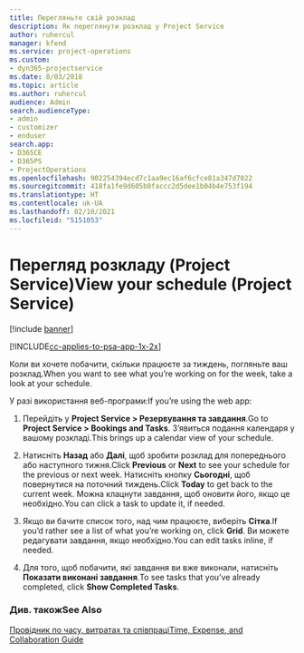 ```yaml
---
title: Перегляньте свій розклад
description: Як переглянути розклад у Project Service
author: ruhercul
manager: kfend
ms.service: project-operations
ms.custom:
- dyn365-projectservice
ms.date: 8/03/2018
ms.topic: article
ms.author: ruhercul
audience: Admin
search.audienceType:
- admin
- customizer
- enduser
search.app:
- D365CE
- D365PS
- ProjectOperations
ms.openlocfilehash: 902254394ecd7c1aa9ec16af6cfce81a347d7022
ms.sourcegitcommit: 418fa1fe9d605b8faccc2d5dee1b04b4e753f194
ms.translationtype: HT
ms.contentlocale: uk-UA
ms.lasthandoff: 02/10/2021
ms.locfileid: "5151053"
---
```

# <a name="view-your-schedule-project-service"></a><span data-ttu-id="53002-103">Перегляд розкладу (Project Service)</span><span class="sxs-lookup"><span data-stu-id="53002-103">View your schedule (Project Service)</span></span>

[!include [banner](../includes/psa-now-project-operations.md)]

[!INCLUDE[cc-applies-to-psa-app-1x-2x](../includes/cc-applies-to-psa-app-1x-2x.md)]

<span data-ttu-id="53002-104">Коли ви хочете побачити, скільки працюєте за тиждень, погляньте ваш розклад.</span><span class="sxs-lookup"><span data-stu-id="53002-104">When you want to see what you’re working on for the week, take a look at your schedule.</span></span>  
  
 <span data-ttu-id="53002-105">У разі використання веб-програми:</span><span class="sxs-lookup"><span data-stu-id="53002-105">If you’re using the web app:</span></span>  
  
1.  <span data-ttu-id="53002-106">Перейдіть у **Project Service > Резервування та завдання**.</span><span class="sxs-lookup"><span data-stu-id="53002-106">Go to **Project Service > Bookings and Tasks**.</span></span> <span data-ttu-id="53002-107">З’явиться подання календаря у вашому розкладі.</span><span class="sxs-lookup"><span data-stu-id="53002-107">This brings up a calendar view of your schedule.</span></span>  
  
2.  <span data-ttu-id="53002-108">Натисніть **Назад** або **Далі**, щоб зробити розклад для попереднього або наступного тижня.</span><span class="sxs-lookup"><span data-stu-id="53002-108">Click **Previous** or **Next** to see your schedule for the previous or next week.</span></span> <span data-ttu-id="53002-109">Натисніть кнопку **Сьогодні**, щоб повернутися на поточний тиждень.</span><span class="sxs-lookup"><span data-stu-id="53002-109">Click **Today** to get back to the current week.</span></span> <span data-ttu-id="53002-110">Можна клацнути завдання, щоб оновити його, якщо це необхідно.</span><span class="sxs-lookup"><span data-stu-id="53002-110">You can click a task to update it, if needed.</span></span>  
  
3.  <span data-ttu-id="53002-111">Якщо ви бачите список того, над чим працюєте, виберіть **Сітка**.</span><span class="sxs-lookup"><span data-stu-id="53002-111">If you’d rather see a list of what you’re working on, click **Grid**.</span></span> <span data-ttu-id="53002-112">Ви можете редагувати завдання, якщо необхідно.</span><span class="sxs-lookup"><span data-stu-id="53002-112">You can edit tasks inline, if needed.</span></span>  
  
4.  <span data-ttu-id="53002-113">Для того, щоб побачити, які завдання ви вже виконали, натисніть **Показати виконані завдання**.</span><span class="sxs-lookup"><span data-stu-id="53002-113">To see tasks that you’ve already completed, click **Show Completed Tasks**.</span></span>  
  
### <a name="see-also"></a><span data-ttu-id="53002-114">Див. також</span><span class="sxs-lookup"><span data-stu-id="53002-114">See Also</span></span>  
 [<span data-ttu-id="53002-115">Провідник по часу, витратах та співпраці</span><span class="sxs-lookup"><span data-stu-id="53002-115">Time, Expense, and Collaboration Guide</span></span>](../psa/time-expense-collaboration-guide.md)
